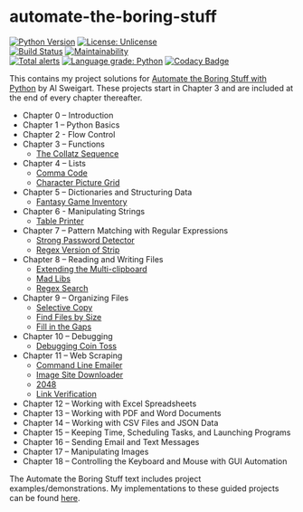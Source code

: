 # automate-the-boring-stuff
[![Python Version](https://img.shields.io/badge/python-3.4%20%7C%203.5%20%7C%203.6%20%7C%203.7-blue.svg)](https://www.python.org/getit/)
[![License: Unlicense](https://img.shields.io/badge/license-Unlicense-blue.svg)](http://unlicense.org/)
<br>
[![Build Status](https://travis-ci.com/zspatter/automate-the-boring-stuff.svg?branch=master)](https://travis-ci.com/zspatter/automate-the-boring-stuff)
[![Maintainability](https://api.codeclimate.com/v1/badges/712e73439d5f29d86eaf/maintainability)](https://codeclimate.com/github/zspatter/automate-the-boring-stuff/maintainability)
<br>
[![Total alerts](https://img.shields.io/lgtm/alerts/g/zspatter/automate-the-boring-stuff.svg?logo=lgtm&logoWidth=18)](https://lgtm.com/projects/g/zspatter/automate-the-boring-stuff/alerts/)
[![Language grade: Python](https://img.shields.io/lgtm/grade/python/g/zspatter/automate-the-boring-stuff.svg?logo=lgtm&logoWidth=18)](https://lgtm.com/projects/g/zspatter/automate-the-boring-stuff/context:python)
[![Codacy Badge](https://api.codacy.com/project/badge/Grade/931210b8e8d440ba8e0ce706214f2da2)](https://www.codacy.com/app/localhost_2/automate-the-boring-stuff?utm_source=github.com&amp;utm_medium=referral&amp;utm_content=zspatter/automate-the-boring-stuff&amp;utm_campaign=Badge_Grade)

This contains my project solutions for [Automate the Boring Stuff with Python](https://automatetheboringstuff.com/ "Automate the Boring Stuff with Python") by Al Sweigart. These projects start in Chapter 3 and are included at the end of every chapter thereafter. 

* Chapter 0 – Introduction
* Chapter 1 – Python Basics
* Chapter 2 - Flow Control
* Chapter 3 – Functions
    - [The Collatz Sequence](./collatz_sequence/)
* Chapter 4 – Lists
    - [Comma Code](./comma_code/)
    - [Character Picture Grid](./character_picture_grid/)
* Chapter 5 – Dictionaries and Structuring Data
    - [Fantasy Game Inventory](./fantasy_game_inventory/)
* Chapter 6 - Manipulating Strings
    - [Table Printer](./table_printer/)
* Chapter 7 – Pattern Matching with Regular Expressions
    - [Strong Password Detector](./strong_password_detector/)
    - [Regex Version of Strip](./regex_strip/)
* Chapter 8 – Reading and Writing Files
	- [Extending the Multi-clipboard](./multiclipboard/)
	- [Mad Libs](./mad_libs/)
	- [Regex Search](./regex_search/)
* Chapter 9 – Organizing Files
    - [Selective Copy](./selective_copy/)
    - [Find Files by Size](./find_files_by_size/)
    - [Fill in the Gaps](./fill_gaps/)
* Chapter 10 – Debugging
    - [Debugging Coin Toss](./debugging_coin_toss/)
* Chapter 11 – Web Scraping
    - [Command Line Emailer](./command_line_emailer/)
    - [Image Site Downloader](./image_site_downloader/)
    - [2048](./play_2048/)
    - [Link Verification](./link_verification/)
* Chapter 12 – Working with Excel Spreadsheets
* Chapter 13 – Working with PDF and Word Documents
* Chapter 14 – Working with CSV Files and JSON Data
* Chapter 15 – Keeping Time, Scheduling Tasks, and Launching Programs
* Chapter 16 – Sending Email and Text Messages
* Chapter 17 – Manipulating Images
* Chapter 18 – Controlling the Keyboard and Mouse with GUI Automation
    
The Automate the Boring Stuff text includes project examples/demonstrations. My implementations to these guided projects can be found [here](./chapter_projects). 
